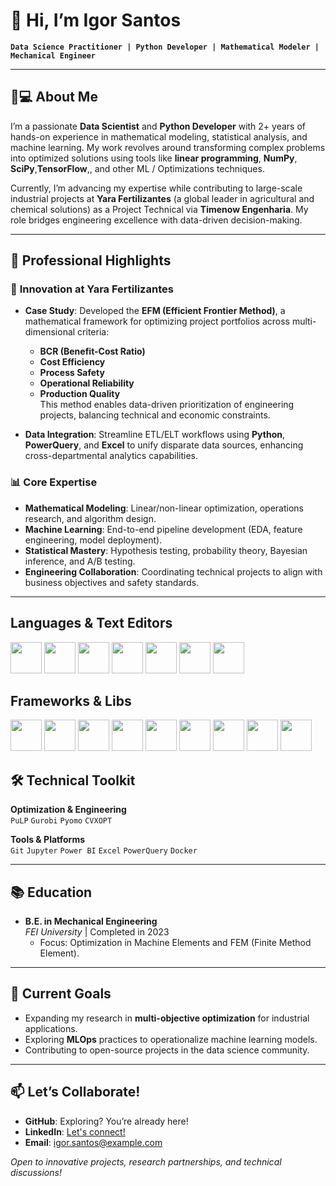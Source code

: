 # 👋 Hi, I’m **Igor Santos**  
**`Data Science Practitioner | Python Developer | Mathematical Modeler | Mechanical Engineer`**  

---

## 🧑💻 About Me  
I’m a passionate **Data Scientist** and **Python Developer** with 2+ years of hands-on experience in mathematical modeling, statistical analysis, and machine learning. My work revolves around transforming complex problems into optimized solutions using tools like **linear programming**, **NumPy**, **SciPy**,**TensorFlow**,, and other ML / Optimizations techniques.  

Currently, I’m advancing my expertise while contributing to large-scale industrial projects at **Yara Fertilizantes** (a global leader in agricultural and chemical solutions) as a Project Technical via **Timenow Engenharia**. My role bridges engineering excellence with data-driven decision-making.  

---

## 🚀 Professional Highlights  

### 🔬 **Innovation at Yara Fertilizantes**  
- **Case Study**: Developed the **EFM (Efficient Frontier Method)**, a mathematical framework for optimizing project portfolios across multi-dimensional criteria:  
  - **BCR (Benefit-Cost Ratio)**  
  - **Cost Efficiency**  
  - **Process Safety**  
  - **Operational Reliability**  
  - **Production Quality**  
  This method enables data-driven prioritization of engineering projects, balancing technical and economic constraints.  

- **Data Integration**: Streamline ETL/ELT workflows using **Python**, **PowerQuery**, and **Excel** to unify disparate data sources, enhancing cross-departmental analytics capabilities.  

### 📊 **Core Expertise**  
- **Mathematical Modeling**: Linear/non-linear optimization, operations research, and algorithm design.  
- **Machine Learning**: End-to-end pipeline development (EDA, feature engineering, model deployment).  
- **Statistical Mastery**: Hypothesis testing, probability theory, Bayesian inference, and A/B testing.  
- **Engineering Collaboration**: Coordinating technical projects to align with business objectives and safety standards.  

---
## Languages & Text Editors

<img src="https://cdn.jsdelivr.net/gh/devicons/devicon@latest/icons/python/python-original.svg" width="50" height="50"/> 
<img src="https://cdn.jsdelivr.net/gh/devicons/devicon@latest/icons/cplusplus/cplusplus-original.svg" width="50" height="50"/>
<img src="https://cdn.jsdelivr.net/gh/devicons/devicon@latest/icons/java/java-original.svg"  width="50" height="50"/>
<img src="https://cdn.jsdelivr.net/gh/devicons/devicon@latest/icons/javascript/javascript-original.svg" width="50" height="50"/>
<img src="https://cdn.jsdelivr.net/gh/devicons/devicon@latest/icons/postgresql/postgresql-original.svg" width="50" height="50"/>
<img src="https://cdn.jsdelivr.net/gh/devicons/devicon@latest/icons/matlab/matlab-original.svg" width="50" height="50"/>                            
<img src="https://cdn.jsdelivr.net/gh/devicons/devicon@latest/icons/latex/latex-original.svg" width="50" height="50"/>

## Frameworks & Libs
<img src="https://cdn.jsdelivr.net/gh/devicons/devicon@latest/icons/pandas/pandas-original-wordmark.svg" width="50" height="50"/>
<img src="https://cdn.jsdelivr.net/gh/devicons/devicon@latest/icons/numpy/numpy-original.svg" "width="50" height="50"/>
<img src="https://cdn.jsdelivr.net/gh/devicons/devicon@latest/icons/matplotlib/matplotlib-original.svg" "width="50" height="50"/>
<img src="https://cdn.jsdelivr.net/gh/devicons/devicon@latest/icons/plotly/plotly-original.svg" "width="50" height="50"/>
<img src="https://cdn.jsdelivr.net/gh/devicons/devicon@latest/icons/streamlit/streamlit-original-wordmark.svg" "width="50" height="50"/>
<img src="https://cdn.jsdelivr.net/gh/devicons/devicon@latest/icons/scikitlearn/scikitlearn-original.svg" "width="50" height="50"/>
<img src="https://cdn.jsdelivr.net/gh/devicons/devicon@latest/icons/jupyter/jupyter-original-wordmark.svg" "width="50" height="50"/>
<img src="https://cdn.jsdelivr.net/gh/devicons/devicon@latest/icons/tensorflow/tensorflow-original.svg" "width="50" height="50"/>
<img src="https://cdn.jsdelivr.net/gh/devicons/devicon@latest/icons/docker/docker-original.svg" "width="50" height="50"/>

## 🛠️ Technical Toolkit  

**Optimization & Engineering**  
`PuLP` `Gurobi` `Pyomo` `CVXOPT`  

**Tools & Platforms**  
`Git` `Jupyter` `Power BI` `Excel` `PowerQuery` `Docker`  

---

## 📚 Education  
- **B.E. in Mechanical Engineering**  
  _FEI University_ | Completed in 2023  
  - Focus: Optimization in Machine Elements and FEM (Finite Method Element).  

---

## 🌱 Current Goals  
- Expanding my research in **multi-objective optimization** for industrial applications.  
- Exploring **MLOps** practices to operationalize machine learning models.  
- Contributing to open-source projects in the data science community.  

---
       

## 📫 Let’s Collaborate!  
- **GitHub**: Exploring? You’re already here!  
- **LinkedIn**: [Let's connect!](https://www.linkedin.com/in/[your-profile]/)  
- **Email**: [igor.santos@example.com](mailto:igor.santos@example.com)  

*Open to innovative projects, research partnerships, and technical discussions!*  

